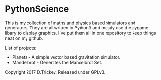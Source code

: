 # PythonScience
This is my collection of maths and physics based simulators and generators. They are all written in Python3 and mostly use the pygame libary to display graphics. I've put them all in one repository to keep things neat on my github.

List of projects:
* Planets - A simple vector based gravitation simulator.
* Mandelbrot - Generates the Mandelbrot Set.

Copyright 2017 D.Trickey. Released under GPLv3.
